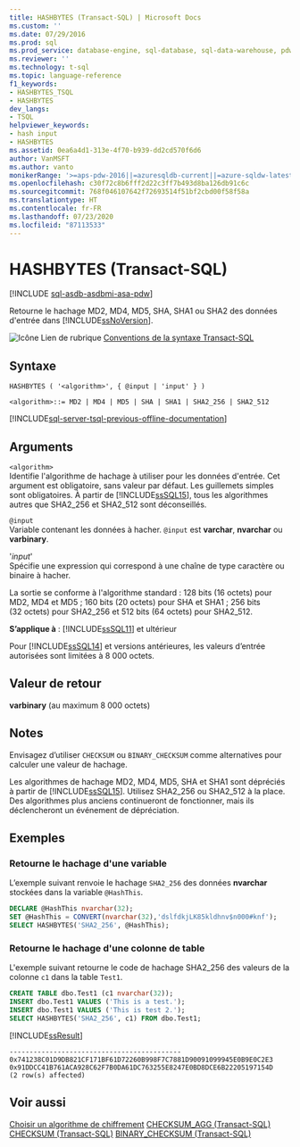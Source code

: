 ```yaml
---
title: HASHBYTES (Transact-SQL) | Microsoft Docs
ms.custom: ''
ms.date: 07/29/2016
ms.prod: sql
ms.prod_service: database-engine, sql-database, sql-data-warehouse, pdw
ms.reviewer: ''
ms.technology: t-sql
ms.topic: language-reference
f1_keywords:
- HASHBYTES_TSQL
- HASHBYTES
dev_langs:
- TSQL
helpviewer_keywords:
- hash input
- HASHBYTES
ms.assetid: 0ea6a4d1-313e-4f70-b939-dd2cd570f6d6
author: VanMSFT
ms.author: vanto
monikerRange: '>=aps-pdw-2016||=azuresqldb-current||=azure-sqldw-latest||>=sql-server-2016||=sqlallproducts-allversions||>=sql-server-linux-2017||=azuresqldb-mi-current'
ms.openlocfilehash: c30f72c8b6fff2d22c3ff7b493d8ba126db91c6c
ms.sourcegitcommit: 768f046107642f72693514f51bf2cbd00f58f58a
ms.translationtype: HT
ms.contentlocale: fr-FR
ms.lasthandoff: 07/23/2020
ms.locfileid: "87113533"
---
```

# <a name="hashbytes-transact-sql"></a>HASHBYTES (Transact-SQL)

[!INCLUDE [sql-asdb-asdbmi-asa-pdw](../../includes/applies-to-version/sql-asdb-asdbmi-asa-pdw.md)]

  Retourne le hachage MD2, MD4, MD5, SHA, SHA1 ou SHA2 des données d'entrée dans [!INCLUDE[ssNoVersion](../../includes/ssnoversion-md.md)].  
  
 ![Icône Lien de rubrique](../../database-engine/configure-windows/media/topic-link.gif "Icône du lien de rubrique") [Conventions de la syntaxe Transact-SQL](../../t-sql/language-elements/transact-sql-syntax-conventions-transact-sql.md)  
  
## <a name="syntax"></a>Syntaxe  
  
```syntaxsql
HASHBYTES ( '<algorithm>', { @input | 'input' } )  
  
<algorithm>::= MD2 | MD4 | MD5 | SHA | SHA1 | SHA2_256 | SHA2_512   
```  
  
[!INCLUDE[sql-server-tsql-previous-offline-documentation](../../includes/sql-server-tsql-previous-offline-documentation.md)]

## <a name="arguments"></a>Arguments

`<algorithm>`  
Identifie l'algorithme de hachage à utiliser pour les données d'entrée. Cet argument est obligatoire, sans valeur par défaut. Les guillemets simples sont obligatoires. À partir de [!INCLUDE[ssSQL15](../../includes/sssql15-md.md)], tous les algorithmes autres que SHA2_256 et SHA2_512 sont déconseillés.  
  
`@input`  
Variable contenant les données à hacher. `@input` est **varchar**, **nvarchar** ou **varbinary**.  
  
'*input*'  
Spécifie une expression qui correspond à une chaîne de type caractère ou binaire à hacher.  
  
 La sortie se conforme à l'algorithme standard : 128 bits (16 octets) pour MD2, MD4 et MD5 ; 160 bits (20 octets) pour SHA et SHA1 ; 256 bits (32 octets) pour SHA2_256 et 512 bits (64 octets) pour SHA2_512.  
  
**S’applique à** : [!INCLUDE[ssSQL11](../../includes/sssql11-md.md)] et ultérieur
  
 Pour [!INCLUDE[ssSQL14](../../includes/sssql14-md.md)] et versions antérieures, les valeurs d’entrée autorisées sont limitées à 8 000 octets.  
  
## <a name="return-value"></a>Valeur de retour  
 **varbinary** (au maximum 8 000 octets)  

## <a name="remarks"></a>Notes  
Envisagez d’utiliser `CHECKSUM` ou `BINARY_CHECKSUM` comme alternatives pour calculer une valeur de hachage.

Les algorithmes de hachage MD2, MD4, MD5, SHA et SHA1 sont dépréciés à partir de [!INCLUDE[ssSQL15](../../includes/sssql15-md.md)]. Utilisez SHA2_256 ou SHA2_512 à la place. Des algorithmes plus anciens continueront de fonctionner, mais ils déclencheront un événement de dépréciation.

## <a name="examples"></a>Exemples  
### <a name="return-the-hash-of-a-variable"></a>Retourne le hachage d'une variable  
 L’exemple suivant renvoie le hachage `SHA2_256` des données **nvarchar** stockées dans la variable `@HashThis`.  
  
```sql  
DECLARE @HashThis nvarchar(32);  
SET @HashThis = CONVERT(nvarchar(32),'dslfdkjLK85kldhnv$n000#knf');  
SELECT HASHBYTES('SHA2_256', @HashThis);  
```  
  
### <a name="return-the-hash-of-a-table-column"></a>Retourne le hachage d'une colonne de table  
 L'exemple suivant retourne le code de hachage SHA2_256 des valeurs de la colonne `c1` dans la table `Test1`.  
  
```sql  
CREATE TABLE dbo.Test1 (c1 nvarchar(32));  
INSERT dbo.Test1 VALUES ('This is a test.');  
INSERT dbo.Test1 VALUES ('This is test 2.');  
SELECT HASHBYTES('SHA2_256', c1) FROM dbo.Test1;  
```  
  
 [!INCLUDE[ssResult](../../includes/ssresult-md.md)]  
  
```  
-------------------------------------------  
0x741238C01D9DB821CF171BF61D72260B998F7C7881D90091099945E0B9E0C2E3 
0x91DDCC41B761ACA928C62F7B0DA61DC763255E8247E0BD8DCE6B22205197154D  
(2 row(s) affected)  
```  
  
## <a name="see-also"></a>Voir aussi  
[Choisir un algorithme de chiffrement](../../relational-databases/security/encryption/choose-an-encryption-algorithm.md)
[CHECKSUM_AGG &#40;Transact-SQL&#41;](../../t-sql/functions/checksum-agg-transact-sql.md)
[CHECKSUM &#40;Transact-SQL&#41;](../../t-sql/functions/checksum-transact-sql.md)
[BINARY_CHECKSUM  &#40;Transact-SQL&#41;](../../t-sql/functions/binary-checksum-transact-sql.md)

